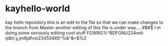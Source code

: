 # kayhello-world
kay hello repository
this is an edit to the file so that we can make changes to the branch from Master
another editing of this file is under way.....#$#$
I m doing some seriously editing cool stuff FGWRG%^BDFGNU234wd-ijdbt.y,jm6jdfvoi23453465^%&^&*$%2
